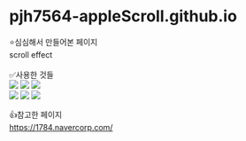 # pjh7564-appleScroll.github.io

⭐심심해서 만들어본 페이지<br>
scroll effect<br>
<br>
✅사용한 것들<br>
<img src="https://img.shields.io/badge/HTML5-E34F26?style=flat-square&logo=firebase&logoColor=white"/>
<img src="https://img.shields.io/badge/CSS3-1572B6?style=flat-square&logo=firebase&logoColor=white"/>
<img src="https://img.shields.io/badge/JavaScript-F7DF1E?style=flat-square&logo=firebase&logoColor=white"/>
<br>
<img src="https://img.shields.io/badge/Visual Studio Code-007ACC?style=flat-square&logo=firebase&logoColor=white"/>
<img src="https://img.shields.io/badge/XAMPP-FB7A24?style=flat-square&logo=firebase&logoColor=white"/>
<img src="https://img.shields.io/badge/GitHub-181717?style=flat-square&logo=firebase&logoColor=white"/>

👍참고한 페이지<br>
https://1784.navercorp.com/
